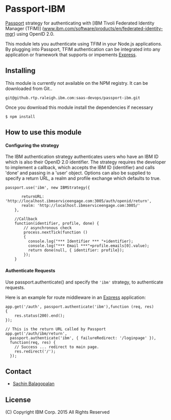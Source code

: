 # Passport-IBM

[Passport](http://passportjs.org/) strategy for authenticating 
with [IBM Tivoli Federated Identity Manager (TFIM)]
(www.ibm.com/software/products/en/federated-identity-mgr)
using OpenID 2.0.

This module lets you authenticate using TFIM in your Node.js applications.
By plugging into Passport, TFIM authentication can be integrated into 
any application or framework that supports or impements
[Express](http://expressjs.com/).

## Installing

This module is currently not available on the NPM registry.
It can be downloaded from Git..
    
    git@github.rtp.raleigh.ibm.com:saas-devops/passport-ibm.git
    
Once you download this module install the dependencies if necessary
   
    $ npm install

## How to use this module

#### Configuring the strategy

The IBM authentication strategy authenticates users who have an IBM ID
which is also their OpenID 2.0 identifier. The strategy requires the developer
to implement a callback, which accepts the IBM ID (identifier) and calls 'done'
and passing in a 'user' object.
Options can also be supplied to specify a return URL, a realm and
profile exchange which defaults to true.

    passport.use('ibm', new IBMStrategy({

           returnURL: 'http://localhost.ibmserviceengage.com:3005/auth/openid/return',
           realm: 'http://localhost.ibmserviceengage.com:3005/'
        },

        //Callback
        function(identifier, profile, done) {
            // asynchronous check
            process.nextTick(function () 
            {
              console.log("*** Identifier *** "+identifier);
              console.log("*** Email ***"+profile.emails[0].value);
              return done(null, { identifier: profile});
            });
        }

#### Authenticate Requests

Use passport.authenticate() and specify the `'ibm'` strategy, to
authenticate requests.

Here is an example for route middleware in an [Express](http://expressjs.com/)
application:

    app.get('/auth', passport.authenticate('ibm'),function (req, res) 
    {
        res.status(200).end();
    });
    
    // This is the return URL called by Passport
    app.get('/auth/ibm/return', 
      passport.authenticate('ibm', { failureRedirect: '/loginpage' }),
      function(req, res) {
        // Success ... redirect to main page.
        res.redirect('/');
      });


## Contact

  - [Sachin Balagopalan](sachin.balagopalan@us.ibm.com)

## License

(C) Copyright IBM Corp. 2015 All Rights Reserved